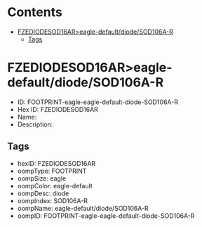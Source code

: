 



Contents
========

* [FZEDIODESOD16AR>eagle-default/diode/SOD106A-R](#fzediodesod16areagle-defaultdiodesod106a-r)
	* [Tags](#tags)

# FZEDIODESOD16AR>eagle-default/diode/SOD106A-R

- ID: FOOTPRINT-eagle-eagle-default-diode-SOD106A-R
- Hex ID: FZEDIODESOD16AR
- Name: 
- Description: 

## Tags

- hexID: FZEDIODESOD16AR
- oompType: FOOTPRINT
- oompSize: eagle
- oompColor: eagle-default
- oompDesc: diode
- oompIndex: SOD106A-R
- oompName: eagle-default/diode/SOD106A-R
- oompID: FOOTPRINT-eagle-eagle-default-diode-SOD106A-R
